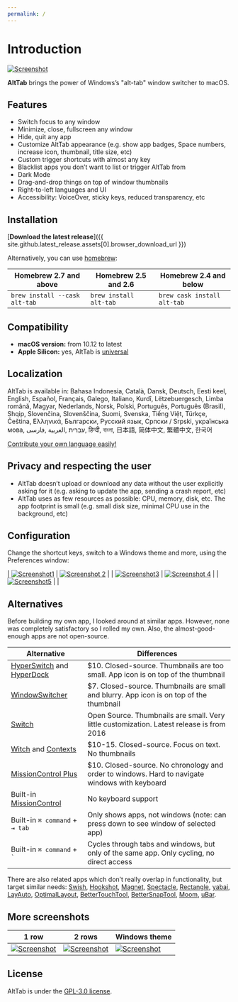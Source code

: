```yaml
---
permalink: /
---
```


# Introduction

[![Screenshot](public/demo/frontpage.jpg)](public/demo/frontpage.jpg)

**AltTab** brings the power of Windows’s "alt-tab" window switcher to macOS.

## Features

* Switch focus to any window
* Minimize, close, fullscreen any window
* Hide, quit any app
* Customize AltTab appearance (e.g. show app badges, Space numbers, increase icon, thumbnail, title size, etc)
* Custom trigger shortcuts with almost any key
* Blacklist apps you don’t want to list or trigger AltTab from
* Dark Mode
* Drag-and-drop things on top of window thumbnails
* Right-to-left languages and UI
* Accessibility: VoiceOver, sticky keys, reduced transparency, etc

## Installation

[**Download the latest release**]({{ site.github.latest_release.assets[0].browser_download_url }})

Alternatively, you can use [homebrew](https://brew.sh/):

| Homebrew 2.7 and above | Homebrew 2.5 and 2.6 | Homebrew 2.4 and below             |
|------------------------|----------------------|------------------------------------|
| `brew install --cask alt-tab` | `brew install alt-tab` | `brew cask install alt-tab`        |

## Compatibility

* __macOS version:__ from 10.12 to latest
* __Apple Silicon:__ yes, AltTab is [universal](https://developer.apple.com/documentation/apple-silicon/porting-your-macos-apps-to-apple-silicon)

## Localization

AltTab is available in: Bahasa Indonesia, Català, Dansk, Deutsch, Eesti keel, English, Español, Français, Galego, Italiano, Kurdî, Lëtzebuergesch, Limba română, Magyar, Nederlands, Norsk, Polski, Português, Português (Brasil), Shqip, Slovenčina, Slovenščina, Suomi, Svenska, Tiếng Việt, Türkçe, Čeština, Ελληνικά, Български, Русский язык, Српски / Srpski, українська мова, עִבְרִית ,العربية ,فارسی, हिन्दी, বাংলা, 日本語, 简体中文, 繁體中文, 한국어

[Contribute your own language easily!](https://poeditor.com/join/project/8AOEZ0eAZE)

## Privacy and respecting the user

* AltTab doesn’t upload or download any data without the user explicitly asking for it (e.g. asking to update the app, sending a crash report, etc)
* AltTab uses as few resources as possible: CPU, memory, disk, etc. The app footprint is small (e.g. small disk size, minimal CPU use in the background, etc)

## Configuration

Change the shortcut keys, switch to a Windows theme and more, using the Preferences window:

| [![Screenshot1](public/demo/preferences-appearance.jpg)](public/demo/preferences-appearance.jpg) | [![Screenshot 2](public/demo/preferences-controls.jpg)](public/demo/preferences-controls.jpg) |
| [![Screenshot3](public/demo/preferences-blacklist.jpg)](public/demo/preferences-blacklist.jpg) | [![Screenshot 4](public/demo/preferences-policies.jpg)](public/demo/preferences-policies.jpg) |
| [![Screenshot5](public/demo/preferences-general.jpg)](public/demo/preferences-general.jpg) | |

## Alternatives

Before building my own app, I looked around at similar apps. However, none was completely satisfactory so I rolled my own. Also, the almost-good-enough apps are not open-source.

| Alternative                                                                                 | Differences                                                                                                  |
|---------------------------------------------------------------------------------------------|--------------------------------------------------------------------------------------------------------------|
| [HyperSwitch](https://bahoom.com/hyperswitch) and [HyperDock](https://bahoom.com/hyperdock) | $10. Closed-source. Thumbnails are too small. App icon is on top of the thumbnail                            |
| [WindowSwitcher](https://www.noteifyapp.com/windowswitcher/)                                | $7. Closed-source. Thumbnails are small and blurry. App icon is on top of the thumbnail                      |
| [Switch](https://github.com/numist/Switch)                                                  | Open Source. Thumbnails are small. Very little customization. Latest release is from 2016                    |
| [Witch](https://manytricks.com/witch/) and [Contexts](https://contexts.co/)                 | $10-15. Closed-source. Focus on text. No thumbnails                                                          |
| [MissionControl Plus](https://www.fadel.io/missioncontrolplus)                              | $10. Closed-source. No chronology and order to windows. Hard to navigate windows with keyboard               |
| Built-in [MissionControl](https://en.wikipedia.org/wiki/Mission_Control_(macOS))            | No keyboard support                                                                                          |
| Built-in `⌘ command` + `⇥ tab`                                                              | Only shows apps, not windows (note: can press down to see window of selected app)                            |
| Built-in `⌘ command` + `` ` ``                                                              | Cycles through tabs and windows, but only of the same app. Only cycling, no direct access                    |

There are also related apps which don’t really overlap in functionality, but target similar needs: [Swish](https://highlyopinionated.co/swish/), [Hookshot](https://hookshot.app/), [Magnet](https://magnet.crowdcafe.com/), [Spectacle](https://www.spectacleapp.com/), [Rectangle](https://github.com/rxhanson/Rectangle), [yabai](https://github.com/koekeishiya/yabai), [LayAuto](https://layautoapp.com/), [OptimalLayout](http://most-advantageous.com/optimal-layout/), [BetterTouchTool](https://folivora.ai/), [BetterSnapTool](https://folivora.ai/bettersnaptool), [Moom](https://manytricks.com/moom/), [uBar](https://brawersoftware.com/products/ubar).

## More screenshots

| 1 row | 2 rows | Windows theme |
|-------|---------|-------|
| [![Screenshot](public/demo/1-row.jpg)](public/demo/1-row.jpg) | [![Screenshot](public/demo/2-rows.jpg)](public/demo/2-rows.jpg) | [![Screenshot](public/demo/windows-theme.jpg)](public/demo/windows-theme.jpg) |

## License

AltTab is under the [GPL-3.0 license](https://github.com/lwouis/alt-tab-macos/blob/master/LICENCE.md). 
